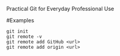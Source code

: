 Practical Git for Everyday Professional Use

#Examples

````````````````````
git init
git remote -v
git remote add GitHub <url>
git remote add origin <url>


````````````````````
